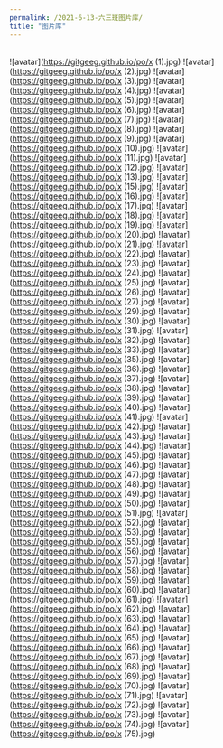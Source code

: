 ```yaml
---
permalink: /2021-6-13-六三班图片库/
title: "图片库"
---
```


​	
   ![avatar](https://gitgeeg.github.io/po/x (1).jpg)
   ![avatar](https://gitgeeg.github.io/po/x (2).jpg)
   ![avatar](https://gitgeeg.github.io/po/x (3).jpg)
   ![avatar](https://gitgeeg.github.io/po/x (4).jpg)
   ![avatar](https://gitgeeg.github.io/po/x (5).jpg)
   ![avatar](https://gitgeeg.github.io/po/x (6).jpg)
   ![avatar](https://gitgeeg.github.io/po/x (7).jpg)
   ![avatar](https://gitgeeg.github.io/po/x (8).jpg)
   ![avatar](https://gitgeeg.github.io/po/x (9).jpg)
   ![avatar](https://gitgeeg.github.io/po/x (10).jpg)
   ![avatar](https://gitgeeg.github.io/po/x (11).jpg)
   ![avatar](https://gitgeeg.github.io/po/x (12).jpg)
   ![avatar](https://gitgeeg.github.io/po/x (13).jpg)
   ![avatar](https://gitgeeg.github.io/po/x (15).jpg)
   ![avatar](https://gitgeeg.github.io/po/x (16).jpg)
   ![avatar](https://gitgeeg.github.io/po/x (17).jpg)
   ![avatar](https://gitgeeg.github.io/po/x (18).jpg)
   ![avatar](https://gitgeeg.github.io/po/x (19).jpg)
   ![avatar](https://gitgeeg.github.io/po/x (20).jpg)
   ![avatar](https://gitgeeg.github.io/po/x (21).jpg)
   ![avatar](https://gitgeeg.github.io/po/x (22).jpg)
   ![avatar](https://gitgeeg.github.io/po/x (23).jpg)
   ![avatar](https://gitgeeg.github.io/po/x (24).jpg)
   ![avatar](https://gitgeeg.github.io/po/x (25).jpg)
   ![avatar](https://gitgeeg.github.io/po/x (26).jpg)
   ![avatar](https://gitgeeg.github.io/po/x (27).jpg)
   ![avatar](https://gitgeeg.github.io/po/x (29).jpg)
   ![avatar](https://gitgeeg.github.io/po/x (30).jpg)
   ![avatar](https://gitgeeg.github.io/po/x (31).jpg)
   ![avatar](https://gitgeeg.github.io/po/x (32).jpg)
   ![avatar](https://gitgeeg.github.io/po/x (33).jpg)
   ![avatar](https://gitgeeg.github.io/po/x (35).jpg)
   ![avatar](https://gitgeeg.github.io/po/x (36).jpg)
   ![avatar](https://gitgeeg.github.io/po/x (37).jpg)
   ![avatar](https://gitgeeg.github.io/po/x (38).jpg)
   ![avatar](https://gitgeeg.github.io/po/x (39).jpg)
   ![avatar](https://gitgeeg.github.io/po/x (40).jpg)
   ![avatar](https://gitgeeg.github.io/po/x (41).jpg)
   ![avatar](https://gitgeeg.github.io/po/x (42).jpg)
   ![avatar](https://gitgeeg.github.io/po/x (43).jpg)
   ![avatar](https://gitgeeg.github.io/po/x (44).jpg)
   ![avatar](https://gitgeeg.github.io/po/x (45).jpg)
   ![avatar](https://gitgeeg.github.io/po/x (46).jpg)
   ![avatar](https://gitgeeg.github.io/po/x (47).jpg)
   ![avatar](https://gitgeeg.github.io/po/x (48).jpg)
   ![avatar](https://gitgeeg.github.io/po/x (49).jpg)
   ![avatar](https://gitgeeg.github.io/po/x (50).jpg)
   ![avatar](https://gitgeeg.github.io/po/x (51).jpg)
   ![avatar](https://gitgeeg.github.io/po/x (52).jpg)
   ![avatar](https://gitgeeg.github.io/po/x (53).jpg)
   ![avatar](https://gitgeeg.github.io/po/x (55).jpg)
   ![avatar](https://gitgeeg.github.io/po/x (56).jpg)
   ![avatar](https://gitgeeg.github.io/po/x (57).jpg)
   ![avatar](https://gitgeeg.github.io/po/x (58).jpg)
   ![avatar](https://gitgeeg.github.io/po/x (59).jpg)
   ![avatar](https://gitgeeg.github.io/po/x (60).jpg)
   ![avatar](https://gitgeeg.github.io/po/x (61).jpg)
   ![avatar](https://gitgeeg.github.io/po/x (62).jpg)
   ![avatar](https://gitgeeg.github.io/po/x (63).jpg)
   ![avatar](https://gitgeeg.github.io/po/x (64).jpg)
   ![avatar](https://gitgeeg.github.io/po/x (65).jpg)
   ![avatar](https://gitgeeg.github.io/po/x (66).jpg)
   ![avatar](https://gitgeeg.github.io/po/x (67).jpg)
   ![avatar](https://gitgeeg.github.io/po/x (68).jpg)
   ![avatar](https://gitgeeg.github.io/po/x (69).jpg)
   ![avatar](https://gitgeeg.github.io/po/x (70).jpg)
   ![avatar](https://gitgeeg.github.io/po/x (71).jpg)
   ![avatar](https://gitgeeg.github.io/po/x (72).jpg)
   ![avatar](https://gitgeeg.github.io/po/x (73).jpg)
   ![avatar](https://gitgeeg.github.io/po/x (74).jpg)
   ![avatar](https://gitgeeg.github.io/po/x (75).jpg)
   
   


   















































